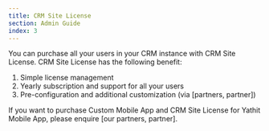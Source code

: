 ```yaml
---
title: CRM Site License
section: Admin Guide
index: 3
---
```


You can purchase all your users in your CRM instance with CRM Site License. CRM Site License has the following benefit:

1. Simple license management
2. Yearly subscription and support for all your users
3. Pre-configuration and additional customization (via [partners, partner])

If you want to purchase Custom Mobile App and CRM Site License for Yathit Mobile App, please enquire [our partners, partner].

